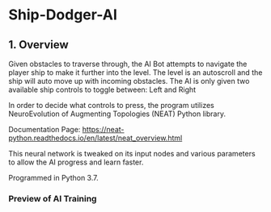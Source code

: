 # Ship-Dodger-AI
## 1. Overview
Given obstacles to traverse through, the AI Bot attempts to navigate the player ship to make it further into the level.
The level is an autoscroll and the ship will auto move up with incoming obstacles. 
The AI is only given two available ship controls to toggle between: Left and Right

In order to decide what controls to press, the program utilizes NeuroEvolution of Augmenting Topologies (NEAT) Python library.

Documentation Page: https://neat-python.readthedocs.io/en/latest/neat_overview.html

This neural network is tweaked on its input nodes and various parameters to allow the AI progress and learn faster. 

Programmed in Python 3.7.

### Preview of AI Training
